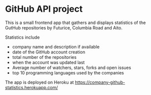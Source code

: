 # GitHub API project

This is a small frontend app that gathers and displays statistics of the GutHub repositories by Futurice, Columbia Road and Aito.

Statistics include
* company name and description if available
* date of the GitHub account creation
* total number of the repositories
* when the account was updated last
* Average number of watchers, stars, forks and open issues
* top 10 programming languages used by the companies

The app is deployed on Heroku at https://company-github-statistics.herokuapp.com/